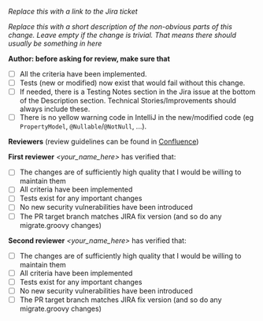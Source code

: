*Replace this with a link to the Jira ticket*

*Replace this with a short description of the non-obvious parts of this change. Leave empty if the change is trivial. 
That means there should usually be something in here*

**Author: before asking for review, make sure that**
- [ ] All the criteria have been implemented.
- [ ] Tests (new or modified) now exist that would fail without this change.
- [ ] If needed, there is a Testing Notes section in the Jira issue at the bottom of the Description section. Technical Stories/Improvements should always include these.
- [ ] There is no yellow warning code in IntelliJ in the new/modified code (eg `PropertyModel`, `@Nullable`/`@NotNull`, ...).

**Reviewers** (review guidelines can be found in [Confluence](https://unimarket.atlassian.net/wiki/spaces/DEV/pages/307429377/Code+Reviews))

**First reviewer** *<your_name_here>* has verified that:
- [ ] The changes are of sufficiently high quality that I would be willing to maintain them
- [ ] All criteria have been implemented
- [ ] Tests exist for any important changes
- [ ] No new security vulnerabilities have been introduced
- [ ] The PR target branch matches JIRA fix version (and so do any migrate.groovy changes)

**Second reviewer** *<your_name_here>* has verified that: 
- [ ] The changes are of sufficiently high quality that I would be willing to maintain them
- [ ] All criteria have been implemented
- [ ] Tests exist for any important changes
- [ ] No new security vulnerabilities have been introduced
- [ ] The PR target branch matches JIRA fix version (and so do any migrate.groovy changes)
